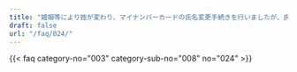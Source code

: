 ```yaml
---
title: "婚姻等により姓が変わり、マイナンバーカードの氏名変更手続きを行いましたが、氏名欄は旧姓のままで、右下の追記欄に現在の姓が書かれています。接種証明書を発行することはできますか。"
draft: false
url: "/faq/024/"
---
```


{{< faq category-no="003" category-sub-no="008" no="024" >}}
